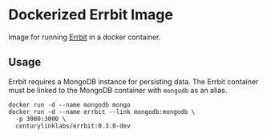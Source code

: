 # Dockerized Errbit Image

Image for running [Errbit](https://github.com/errbit/errbit) in a docker container.

## Usage

Errbit requires a MongoDB instance for persisting data. The Errbit container must
be linked to the MongoDB container with `mongodb` as an alias.

    docker run -d --name mongodb mongo
    docker run -d --name errbit --link mongodb:mongodb \
      -p 3000:3000 \
      centurylinklabs/errbit:0.3.0-dev
